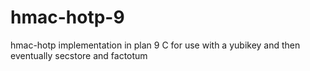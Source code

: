 # hmac-hotp-9
hmac-hotp implementation in plan 9 C for use with a yubikey and then eventually secstore and factotum
